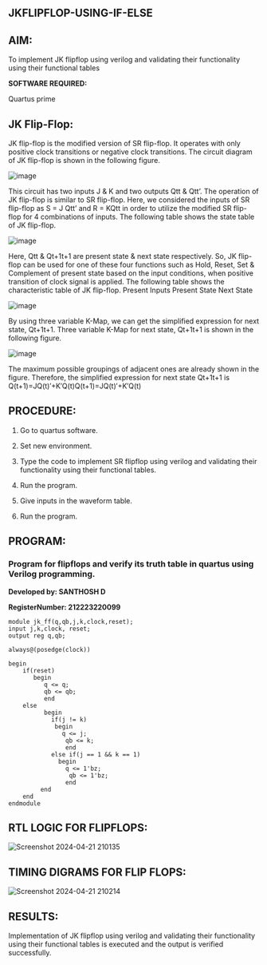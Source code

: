 ## JKFLIPFLOP-USING-IF-ELSE

## AIM: 

To implement  JK flipflop using verilog and validating their functionality using their functional tables

**SOFTWARE REQUIRED:**

Quartus prime

## JK Flip-Flop:

JK flip-flop is the modified version of SR flip-flop. It operates with only positive clock transitions or negative clock transitions. The circuit diagram of JK flip-flop is shown in the following figure.

![image](https://github.com/naavaneetha/JKFLIPFLOP-USING-IF-ELSE/assets/154305477/a649c30b-232b-4558-b188-fd6c09845180)


This circuit has two inputs J & K and two outputs Qtt & Qtt’. The operation of JK flip-flop is similar to SR flip-flop. Here, we considered the inputs of SR flip-flop as S = J Qtt’ and R = KQtt in order to utilize the modified SR flip-flop for 4 combinations of inputs. The following table shows the state table of JK flip-flop.

![image](https://github.com/naavaneetha/JKFLIPFLOP-USING-IF-ELSE/assets/154305477/c4360742-e8a8-4937-b089-c46c0433f9a3)

 
Here, Qtt & Qt+1t+1 are present state & next state respectively. So, JK flip-flop can be used for one of these four functions such as Hold, Reset, Set & Complement of present state based on the input conditions, when positive transition of clock signal is applied. The following table shows the characteristic table of JK flip-flop. Present Inputs Present State Next State
 
![image](https://github.com/naavaneetha/JKFLIPFLOP-USING-IF-ELSE/assets/154305477/6c275261-a6d5-4c37-a3a7-1e88ca11c4cd)

By using three variable K-Map, we can get the simplified expression for next state, Qt+1t+1. Three variable K-Map for next state, Qt+1t+1 is shown in the following figure.
 
![image](https://github.com/naavaneetha/JKFLIPFLOP-USING-IF-ELSE/assets/154305477/5174f41b-0ce0-4329-a372-6d1943ea6673)

The maximum possible groupings of adjacent ones are already shown in the figure. Therefore, the simplified expression for next state Qt+1t+1 is Q(t+1)=JQ(t)′+K′Q(t)Q(t+1)=JQ(t)′+K′Q(t)

## PROCEDURE:

1. Go to quartus software.

2. Set new environment.

3. Type the code to implement SR flipflop using verilog and validating their functionality using their functional tables.

4. Run the program.

5. Give inputs in the waveform table.

6. Run the program.

## PROGRAM:
### Program for flipflops and verify its truth table in quartus using Verilog programming. 

**Developed by: SANTHOSH D**

**RegisterNumber: 212223220099**

```
module jk_ff(q,qb,j,k,clock,reset);
input j,k,clock, reset;
output reg q,qb;

always@(posedge(clock))

begin
    if(reset)
	   begin 
		  q <= q;
		  qb <= qb;
		  end
	else
		  begin
		    if(j != k)
			 begin 
			   q <= j;
				qb <= k;
				end
			else if(j == 1 && k == 1)	
			  begin
			    q <= 1'bz;
				 qb <= 1'bz;
				end
		 end
	end
endmodule
```

## RTL LOGIC FOR FLIPFLOPS:

![Screenshot 2024-04-21 210135](https://github.com/Vinothini1711/EX-No.4.2.-CUT-SECTION-OF-SOLIDS/assets/144300204/218070e8-e11f-4517-88f1-7c1f1ca83e30)

## TIMING DIGRAMS FOR FLIP FLOPS:

![Screenshot 2024-04-21 210214](https://github.com/Vinothini1711/EX-No.4.2.-CUT-SECTION-OF-SOLIDS/assets/144300204/85ed0671-9426-4dac-bf2b-0f0a3d14707d)

## RESULTS:

Implementation of JK flipflop using verilog and validating their functionality using their functional tables is executed and the output is verified successfully.
